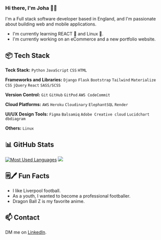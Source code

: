 ### Hi there, I'm Joha 👋🏾

I'm a Full stack software developer based in England, and I'm passionate about building web and mobile applications. 

- I'm currently learning REACT 🩵 and Linux 🐧.
- I'm currently working on an eCommerce and a new portfolio website.

 
## 📦 Tech Stack

**Teck Stack:** `Python` `JavaScript` `CSS` `HTML`

**Frameworks and Libraries:** `Django` `Flask` `Bootstrap` `Tailwind` `Materialize CSS` `jQuery` `React` `SASS/SCSS`
 
**Version Control:** `Git` `GitHub` `GitPod` `AWS CodeCommit` 

**Cloud Platforms:** `AWS` `Heroku` `Cloudinary` `ElephantSQL` `Render`

**UI/UX Design Tools:** `Figma` `Balsamiq` `Adobe Creative cloud` `Lucidchart` `dbdiagram`

**Others:** `Linux`

## 📊 GitHub Stats

[![Most Used Languages](https://github-readme-stats.vercel.app/api/top-langs/?username=Joha-will&layout=donut&bg_color=EEEEFF)](https://github.com/anuraghazra/github-readme-stats) ![](https://github-readme-stats.vercel.app/api?username=Joha-will&show=commits,issues,contribs,prs_merged,prs_merged_percentage&hide=stars&rank_icon=github&bg_color=EEEEFF) 

## 🗒🖊 Fun Facts

- I like Liverpool football.
- As a youth, I wanted to become a professional footballer.
- Dragon Ball Z is my favorite anime.

## 📫 Contact

DM me on [LinkedIn](https://www.linkedin.com/in/joha-wilson-5075a8249?utm_source=share&utm_campaign=share_via&utm_content=profile&utm_medium=ios_app).

